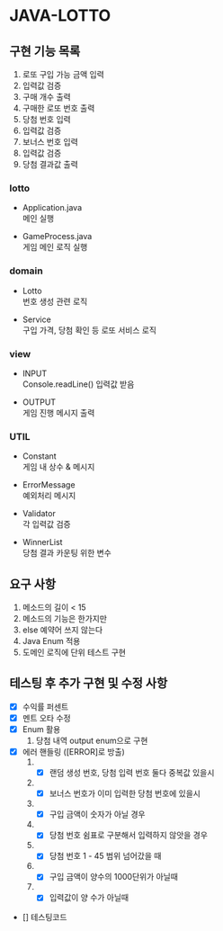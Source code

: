 # JAVA-LOTTO

## 구현 기능 목록
1. 로또 구입 가능 금액 입력
2. 입력값 검증
3. 구매 개수 출력
4. 구매한 로또 번호 출력
5. 당첨 번호 입력
6. 입력값 검증
7. 보너스 번호 입력
8. 입력값 검증
9. 당첨 결과값 출력

### lotto
- Application.java   
    메인 실행


- GameProcess.java  
    게임 메인 로직 실행

### domain
- Lotto    
번호 생성 관련 로직


- Service   
구입 가격, 당첨 확인 등 로또 서비스 로직

### view
- INPUT   
Console.readLine() 입력값 받음


- OUTPUT   
게임 진행 메시지 출력

### UTIL
- Constant   
게임 내 상수 & 메시지


- ErrorMessage   
예외처리 메시지


- Validator   
각 입력값 검증


- WinnerList   
당첨 결과 카운팅 위한 변수

## 요구 사항
1. 메소드의 길이 < 15
2. 메소드의 기능은 한가지만
3. else 예약어 쓰지 않는다
4. Java Enum 적용
5. 도메인 로직에 단위 테스트 구현

## 테스팅 후 추가 구현 및 수정 사항   
- [x] 수익률 퍼센트
- [x] 멘트 오타 수정   
- [x] Enum 활용
    1. 당첨 내역 output enum으로 구현
- [x] 에러 핸들링 ([ERROR]로 방출)
    1. - [x] 랜덤 생성 번호, 당첨 입력 번호 둘다 중복값 있을시
    2. - [x] 보너스 번호가 이미 입력한 당첨 번호에 있을시
    3. - [x] 구입 금액이 숫자가 아닐 경우
    4. - [x] 당첨 번호 쉼표로 구분해서 입력하지 않앗을 경우
    5. - [x] 당첨 번호 1 - 45 범위 넘어갔을 때
    6. - [x] 구입 금액이 양수의 1000단위가 아닐때
    7. - [x] 입력값이 양 수가 아닐때 
- [] 테스팅코드


